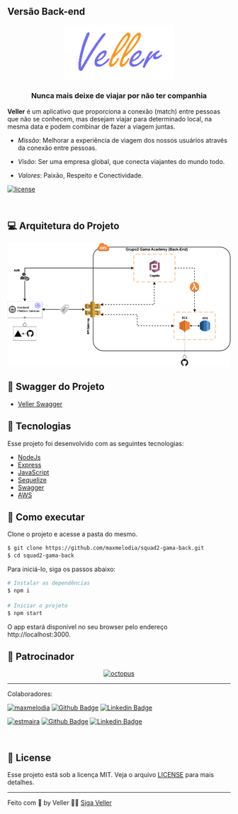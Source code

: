 <!-- markdownlint-disable-next-line -->
## Versão Back-end

<p align="center">
  <a href="https://veller.squad2.tech/" rel="noopener" target="_blank"><img width="250" src=".github/logo.png" alt="Veller logo"></a>
</p>

<h3 align="center">Nunca mais deixe de viajar por não ter companhia</h1>

**Veller** é um aplicativo que proporciona a conexão (match) entre pessoas que não se conhecem, mas desejam viajar para determinado local, na mesma data e podem combinar de fazer a viagem juntas.

- _Missão_: Melhorar a experiência de viagem dos nossos usuários através da conexão entre pessoas.

- _Visão_: Ser uma empresa global, que conecta viajantes do mundo todo.

- _Valores_: Paixão, Respeito e Conectividade.

[![license](https://img.shields.io/badge/license-MIT-blue.svg)](https://github.com/mui/material-ui/blob/HEAD/LICENSE)

<br/>


## 💻 Arquitetura do Projeto

<p align="center">
  <img width="600" src=".github/arch.png" alt="Arquitetura do projeto"/>
</p>

## 🎫 Swagger do Projeto
- [Veller Swagger](http://api.squad2.tech:3000/api-docs/)


## 🧪 Tecnologias

Esse projeto foi desenvolvido com as seguintes tecnologias:

- [NodeJs](https://nodejs.org)
- [Express](https://expressjs.com/)
- [JavaScript](https://www.javascript.com/)
- [Sequelize](https://sequelize.org/)
- [Swagger](https://swagger.io/)
- [AWS](https://vercel.com)


## 🚀 Como executar

Clone o projeto e acesse a pasta do mesmo.

```bash
$ git clone https://github.com/maxmelodia/squad2-gama-back.git
$ cd squad2-gama-back
```

Para iniciá-lo, siga os passos abaixo:
```bash
# Instalar as dependências
$ npm i

# Iniciar o projeto
$ npm start
```

O app estará disponível no seu browser pelo endereço http://localhost:3000.

## 💎 Patrocinador 
<p align="center">
  <a href="https://www.gama.academy/" rel="noopener sponsored" target="_blank"><img height="70" width="250" src="https://assets.website-files.com/5ff79f3ebebf6b12f6b7747f/5ffe04fc6284b7e90070d985_logo-gama-academy.png" alt="octopus" title="Repeatable, reliable deployments" loading="lazy" /></a>
</p>

---

Colaboradores: 

[<img loading="lazy" alt="maxmelodia" src="https://github.com/maxmelodia.png?size=70" width="40" height="40">](https://github.com/maxmelodia) [![Github Badge](https://img.shields.io/badge/-Github-000?style=flat-square&logo=Github&logoColor=white&link=https://github.com/maxmelodia)](https://github.com/maxmelodia) [![Linkedin Badge](https://img.shields.io/badge/-LinkedIn-blue?style=flat-square&logo=Linkedin&logoColor=white&link=https://www.linkedin.com/in/maxwell-roberto/)](https://www.linkedin.com/in/maxwell-roberto/)

[<img loading="lazy" alt="estmaira" src="https://github.com/estmaira.png?size=70" width="40" height="40">](https://github.com/estmaira) [![Github Badge](https://img.shields.io/badge/-Github-000?style=flat-square&logo=Github&logoColor=white&link=https://github.com/estmaira)](https://github.com/estmaira) [![Linkedin Badge](https://img.shields.io/badge/-LinkedIn-blue?style=flat-square&logo=Linkedin&logoColor=white&link=https://www.linkedin.com/in/ester-maira/)](https://www.linkedin.com/in/ester-maira/)

<br>


## 📝 License

Esse projeto está sob a licença MIT. Veja o arquivo [LICENSE](LICENSE.md) para mais detalhes.

---

Feito com :orange_heart: by Veller 👋🏻 [Siga Veller](https://veller.squad2.com.br/)
